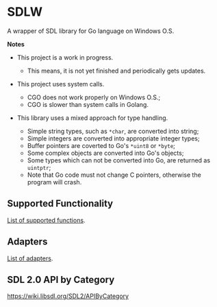 # SDLW

A wrapper of SDL library for Go language on Windows O.S. 

**Notes**

* This project is a work in progress.  
  * This means, it is not yet finished and periodically gets updates.


* This project uses system calls.
  * CGO does not work properly on Windows O.S.;
  * CGO is slower than system calls in Golang.


* This library uses a mixed approach for type handling.
  * Simple string types, such as `*char`, are converted into string;
  * Simple integers are converted into appropriate integer types;
  * Buffer pointers are coverted to Go's `*uint8` or `*byte`;
  * Some complex objects are converted into Go's objects;
  * Some types which can not be converted into Go, are returned as `uintptr`;
  * Note that Go code must not change C pointers, otherwise the program will 
crash.

## Supported Functionality
[List of supported functions](./Functionality.md).

## Adapters
[List of adapters](./Adapters.md).

## SDL 2.0 API by Category
https://wiki.libsdl.org/SDL2/APIByCategory
